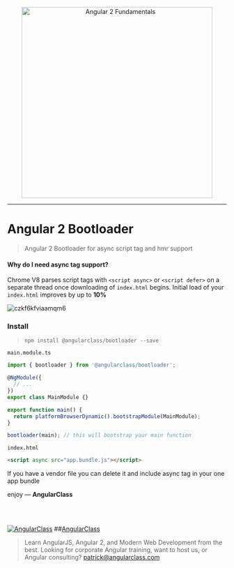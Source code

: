 <p align="center">
  <a href="http://courses.angularclass.com/courses/angular-2-fundamentals" target="_blank">
    <img width="438" alt="Angular 2 Fundamentals" src="https://cloud.githubusercontent.com/assets/1016365/17200649/085798c6-543c-11e6-8ad0-2484f0641624.png">
  </a>
</p>

---

# Angular 2 Bootloader
> Angular 2 Bootloader for async script tag and hmr support

#### Why do I need async tag support?
Chrome V8 parses script tags with `<script async>` or `<script defer>` on a separate thread once downloading of `index.html` begins. Initial load of your `index.html` improves by up to **10%**


![czkf6kfviaamqm6](https://cloud.githubusercontent.com/assets/1016365/21236289/6f7dffd6-c2c8-11e6-97f4-291f8eeeb72d.jpg)


### Install
> `npm install @angularclass/bootloader --save`


`main.module.ts`
```typescript
import { bootloader } from '@angularclass/bootloader';

@NgModule({
  // ...
})
export class MainModule {}

export function main() {
  return platformBrowserDynamic().bootstrapModule(MainModule);
}

bootloader(main); // this will bootstrap your main function
```
`index.html`
```html
<script async src="app.bundle.js"></script>
```

If you have a vendor file you can delete it and include async tag in your one app bundle

enjoy — **AngularClass**

<br><br>

[![AngularClass](https://cloud.githubusercontent.com/assets/1016365/9863770/cb0620fc-5af7-11e5-89df-d4b0b2cdfc43.png  "Angular Class")](https://angularclass.com)
##[AngularClass](https://angularclass.com)
> Learn AngularJS, Angular 2, and Modern Web Development from the best.
> Looking for corporate Angular training, want to host us, or Angular consulting? patrick@angularclass.com
